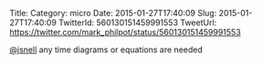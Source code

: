 Title: 
Category: micro
Date: 2015-01-27T17:40:09
Slug: 2015-01-27T17:40:09
TwitterId: 560130151459991553
TweetUrl: https://twitter.com/mark_philpot/status/560130151459991553

[@jsnell](https://twitter.com/jsnell) any time diagrams or equations are needed